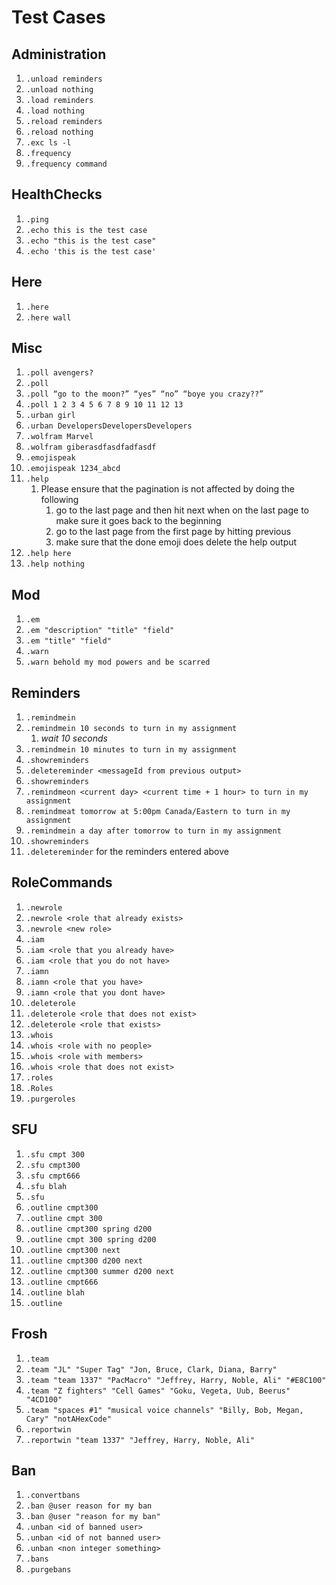 # Test Cases

## Administration
  1. `.unload reminders`
  1. `.unload nothing`
  1. `.load reminders`
  1. `.load nothing`
  1. `.reload reminders`
  1. `.reload nothing`
  1. `.exc ls -l`
  1.  `.frequency`
  1. `.frequency command`
## HealthChecks
  1. `.ping`
  1. `.echo this is the test case`
  1. `.echo "this is the test case"`
  1. `.echo 'this is the test case'`
## Here
  1. `.here`
  1. `.here wall`
## Misc
  1. `.poll avengers?`
  1. `.poll`
  1. `.poll “go to the moon?” “yes” “no” “boye you crazy??”`
  1. `.poll 1 2 3 4 5 6 7 8 9 10 11 12 13`
  1. `.urban girl`
  1. `.urban DevelopersDevelopersDevelopers`
  1. `.wolfram Marvel`
  1. `.wolfram giberasdfasdfadfasdf`
  1. `.emojispeak`
  1. `.emojispeak 1234_abcd`
  1. `.help`
     1. Please ensure that the pagination is not affected by doing the following
        1. go to the last page and then hit next when on the last page to make sure it goes back to the beginning
        1. go to the last page from the first page by hitting previous
        1. make sure that the done emoji does delete the help output
  1. `.help here`
  1. `.help nothing`
## Mod
  1. `.em`
  1. `.em "description" "title" "field"`
  1. `.em "title" "field"`
  1. `.warn`
  1. `.warn behold my mod powers and be scarred`
## Reminders
  1. `.remindmein`
  1. `.remindmein 10 seconds to turn in my assignment`
     1. *wait 10 seconds*
  1. `.remindmein 10 minutes to turn in my assignment`
  1. `.showreminders`
  1. `.deletereminder <messageId from previous output>`
  1. `.showreminders`
  1. `.remindmeon <current day> <current time + 1 hour> to turn in my assignment`
  1. `.remindmeat tomorrow at 5:00pm Canada/Eastern to turn in my assignment`
  1. `.remindmein a day after tomorrow to turn in my assignment`
  1. `.showreminders`
  1. `.deletereminder` for the reminders entered above
## RoleCommands
  1. `.newrole`
  1. `.newrole <role that already exists>`
  1. `.newrole <new role>`
  1. `.iam`
  1. `.iam <role that you already have>`
  1. `.iam <role that you do not have>`
  1. `.iamn`
  1. `.iamn <role that you have>`
  1. `.iamn <role that you dont have>`
  1. `.deleterole`
  1. `.deleterole <role that does not exist>`
  1. `.deleterole <role that exists>`
  1. `.whois`
  1. `.whois <role with no people>`
  1. `.whois <role with members>`
  1. `.whois <role that does not exist>`
  1. `.roles`
  1. `.Roles`
  1. `.purgeroles`
## SFU
   1. `.sfu cmpt 300`
   1. `.sfu cmpt300`
   1. `.sfu cmpt666`
   1. `.sfu blah`
   1. `.sfu`
   1. `.outline cmpt300`
   1. `.outline cmpt 300`
   1. `.outline cmpt300 spring d200`
   1. `.outline cmpt 300 spring d200`
   1. `.outline cmpt300 next`
   1. `.outline cmpt300 d200 next`
   1. `.outline cmpt300 summer d200 next`
   1. `.outline cmpt666`
   1. `.outline blah`
   1. `.outline`
## Frosh
   1. `.team`
   1. `.team "JL" "Super Tag" "Jon, Bruce, Clark, Diana, Barry"`
   1. `.team "team 1337" "PacMacro" "Jeffrey, Harry, Noble, Ali" "#E8C100"`
   1. `.team "Z fighters" "Cell Games" "Goku, Vegeta, Uub, Beerus" "4CD100"`
   1. `.team "spaces #1" "musical voice channels" "Billy, Bob, Megan, Cary" "notAHexCode"`
   1. `.reportwin`
   1. `.reportwin "team 1337" "Jeffrey, Harry, Noble, Ali"`
## Ban
   1. `.convertbans`
   1. `.ban @user reason for my ban`
   1. `.ban @user "reason for my ban"`
   1. `.unban <id of banned user>`
   1. `.unban <id of not banned user>`
   1. `.unban <non integer something>`
   1. `.bans`
   1. `.purgebans`